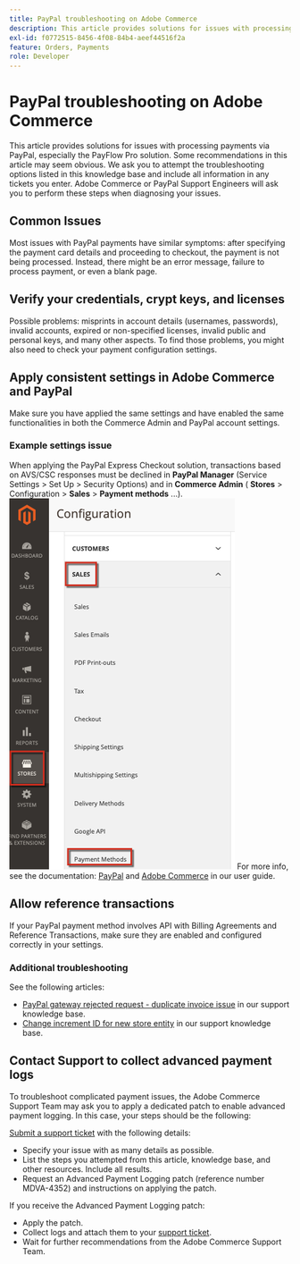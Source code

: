 ```yaml
---
title: PayPal troubleshooting on Adobe Commerce
description: This article provides solutions for issues with processing payments via PayPal, especially the PayFlow Pro solution. Some recommendations in this article may seem obvious. We ask you to attempt the troubleshooting options listed in this knowledge base and include all information in any tickets you enter. Adobe Commerce or PayPal Support Engineers will ask you to perform these steps when diagnosing your issues.
exl-id: f0772515-8456-4f08-84b4-aeef44516f2a
feature: Orders, Payments
role: Developer
---
```

# PayPal troubleshooting on Adobe Commerce

This article provides solutions for issues with processing payments via PayPal, especially the PayFlow Pro solution. Some recommendations in this article may seem obvious. We ask you to attempt the troubleshooting options listed in this knowledge base and include all information in any tickets you enter. Adobe Commerce or PayPal Support Engineers will ask you to perform these steps when diagnosing your issues.

## Common Issues

Most issues with PayPal payments have similar symptoms: after specifying the payment card details and proceeding to checkout, the payment is not being processed. Instead, there might be an error message, failure to process payment, or even a blank page.

## Verify your credentials, crypt keys, and licenses

Possible problems: misprints in account details (usernames, passwords), invalid accounts, expired or non-specified licenses, invalid public and personal keys, and many other aspects. To find those problems, you might also need to check your payment configuration settings.

## Apply consistent settings in Adobe Commerce and PayPal

Make sure you have applied the same settings and have enabled the same functionalities in both the Commerce Admin and PayPal account settings.

### Example settings issue

When applying the PayPal Express Checkout solution, transactions based on AVS/CSC responses must be declined in **PayPal Manager** (Service Settings > Set Up > Security Options) and in **Commerce Admin** ( **Stores** > Configuration > **Sales** > **Payment methods** ...).
![magento_paypal_settings_2.4.1.png](assets/magento_paypal_settings_2.4.1.png)
For more info, see the documentation: [PayPal](https://www.paypalobjects.com/en_US/vhelp/paypalmanager_help/setup.htm) and [Adobe Commerce](/docs/commerce-admin/stores-sales/payments/paypal/paypal-express-checkout.html) in our user guide.

## Allow reference transactions

If your PayPal payment method involves API with Billing Agreements and Reference Transactions, make sure they are enabled and configured correctly in your settings.

### Additional troubleshooting

See the following articles:

* [PayPal gateway rejected request - duplicate invoice issue](/help/troubleshooting/payments/paypal-gateway-rejected-request-duplicate-invoice-issue.md) in our support knowledge base.
* [Change increment ID for new store entity](/help/how-to/general/change-increment-id-for-a-db-entity-order-invoice-credit-memo-etc-on-particular-store.md) in our support knowledge base.

## Contact Support to collect advanced payment logs

To troubleshoot complicated payment issues, the Adobe Commerce Support Team may ask you to apply a dedicated patch to enable advanced payment logging. In this case, your steps should be the following:

 [Submit a support ticket](/help/help-center-guide/help-center/magento-help-center-user-guide.md#submit-ticket) with the following details:

* Specify your issue with as many details as possible.
* List the steps you attempted from this article, knowledge base, and other resources. Include all results.
* Request an Advanced Payment Logging patch (reference number MDVA-4352) and instructions on applying the patch.

If you receive the Advanced Payment Logging patch:

* Apply the patch.
* Collect logs and attach them to your [support ticket](/help/help-center-guide/help-center/magento-help-center-user-guide.md#submit-ticket).
* Wait for further recommendations from the Adobe Commerce Support Team.
